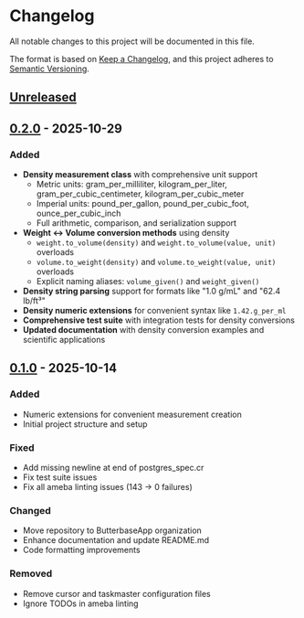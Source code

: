 # Changelog

All notable changes to this project will be documented in this file.

The format is based on [Keep a Changelog](https://keepachangelog.com/en/1.0.0/),
and this project adheres to [Semantic Versioning](https://semver.org/spec/v2.0.0.html).

## [Unreleased]

## [0.2.0] - 2025-10-29

### Added
- **Density measurement class** with comprehensive unit support
  - Metric units: gram_per_milliliter, kilogram_per_liter, gram_per_cubic_centimeter, kilogram_per_cubic_meter
  - Imperial units: pound_per_gallon, pound_per_cubic_foot, ounce_per_cubic_inch
  - Full arithmetic, comparison, and serialization support
- **Weight ↔ Volume conversion methods** using density
  - `weight.to_volume(density)` and `weight.to_volume(value, unit)` overloads
  - `volume.to_weight(density)` and `volume.to_weight(value, unit)` overloads
  - Explicit naming aliases: `volume_given()` and `weight_given()`
- **Density string parsing** support for formats like "1.0 g/mL" and "62.4 lb/ft³"
- **Density numeric extensions** for convenient syntax like `1.42.g_per_ml`
- **Comprehensive test suite** with integration tests for density conversions
- **Updated documentation** with density conversion examples and scientific applications

## [0.1.0] - 2025-10-14

### Added
- Numeric extensions for convenient measurement creation
- Initial project structure and setup

### Fixed
- Add missing newline at end of postgres_spec.cr
- Fix test suite issues
- Fix all ameba linting issues (143 → 0 failures)

### Changed
- Move repository to ButterbaseApp organization
- Enhance documentation and update README.md
- Code formatting improvements

### Removed
- Remove cursor and taskmaster configuration files
- Ignore TODOs in ameba linting

[Unreleased]: https://github.com/ButterbaseApp/unit/compare/v0.2.0...HEAD
[0.2.0]: https://github.com/ButterbaseApp/unit/compare/v0.1.0...v0.2.0
[0.1.0]: https://github.com/ButterbaseApp/unit/releases/tag/v0.1.0